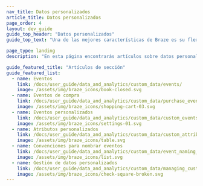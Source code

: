 ```yaml
---
nav_title: Datos personalizados
article_title: Datos personalizados
page_order: 4
layout: dev_guide
guide_top_header: "Datos personalizados"
guide_top_text: "Una de las mejores características de Braze es su flexibilidad: puede configurar datos personalizados en su aplicación y enviarlos a Braze junto con las métricas asociadas. Compruebe cómo visitando los siguientes artículos."

page_type: landing
description: "En esta página encontrarás artículos sobre datos personalizados. Aquí encontrará recursos sobre convenciones de nomenclatura de eventos, eventos y atributos personalizados, eventos de compra, bloqueo de datos personalizados, etc."

guide_featured_title: "Artículos de sección"
guide_featured_list:
  - name: Eventos
    link: /docs/user_guide/data_and_analytics/custom_data/events/
    image: /assets/img/braze_icons/book-closed.svg
  - name: Eventos de compra
    link: /docs/user_guide/data_and_analytics/custom_data/purchase_events/
    image: /assets/img/braze_icons/shopping-cart-03.svg
  - name: Eventos personalizados
    link: /docs/user_guide/data_and_analytics/custom_data/custom_events/
    image: /assets/img/braze_icons/settings-01.svg
  - name: Atributos personalizados
    link: /docs/user_guide/data_and_analytics/custom_data/custom_attributes/
    image: /assets/img/braze_icons/table.svg
  - name: Convenciones para nombrar eventos
    link: /docs/user_guide/data_and_analytics/custom_data/event_naming_conventions/
    image: /assets/img/braze_icons/list.svg
  - name: Gestión de datos personalizados
    link: /docs/user_guide/data_and_analytics/custom_data/managing_custom_data/
    image: /assets/img/braze_icons/check-square-broken.svg
---
```

